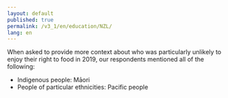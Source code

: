 ```yaml
---
layout: default
published: true
permalink: /v3_1/en/education/NZL/
lang: en
---
```

When asked to provide more context about who was particularly unlikely to enjoy their right to food in 2019, our respondents mentioned all of the following:

-	Indigenous people: Māori
-	People of particular ethnicities: Pacific people
